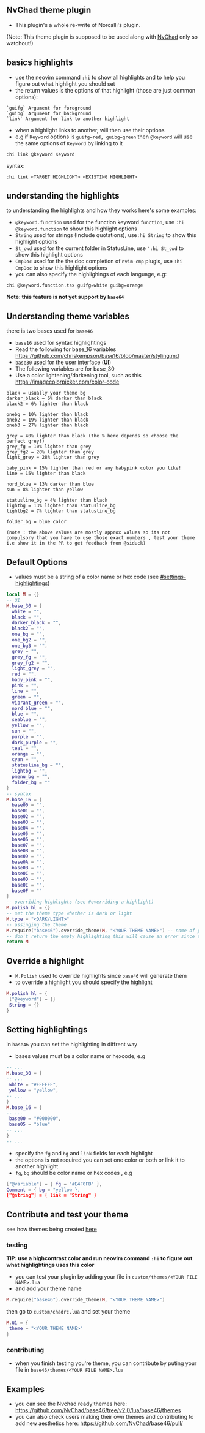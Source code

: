 ## NvChad theme plugin

- This plugin's a whole re-write of Norcalli's plugin.

(Note: This theme plugin is supposed to be used along with
[NvChad](https://github.com/NvChad/NvChad) only so watchout!)

## basics highlights

- use the neovim command `:hi` to show all highlights and to help you figure out
  what highlight you should set
- the return values is the options of that highlight (those are just common
  options):

```
`guifg` Argument for foreground
`guibg` Argument for background
`link` Argument for link to another highlight
```

- when a highlight links to another, will then use their options
- e.g if `Keyword` options is `guifg=red, guibg=green` then `@keyword` will use
  the same options of `Keyword` by linking to it

```vim
:hi link @keyword Keyword
```

syntax:

```vim
:hi link <TARGET HIGHLIGHT> <EXISTING HIGHLIGHT>
```

## understanding the highlights

to understanding the highlights and how they works here's some examples:

- `@keyword.function` used for the function keyword `function`, use
  `:hi @keyword.function` to show this highlight options
- `String` used for strings (Include quotations), use`:hi String` to show this
  highlight options
- `St_cwd` used for the current folder in StatusLine, use `":hi St_cwd` to show
  this highlight options
- `CmpDoc` used for the the doc completion of `nvim-cmp` plugis, use
  `:hi CmpDoc` to show this highlight options
- you can also specify the highlighings of each language, e.g:

```vim
:hi @keyword.function.tsx guifg=white guibg=orange
```

**Note: this feature is not yet support by `base64`**

## Understanding theme variables

there is two bases used for `base46`

- `base16` used for syntax highlightings
- Read the following for base_16 variables
  https://github.com/chriskempson/base16/blob/master/styling.md
- `base30` used for the user interface (**UI**)
- The following variables are for base_30
- Use a color lightening/darkening tool, such as this
  https://imagecolorpicker.com/color-code

```
black = usually your theme bg
darker_black = 6% darker than black
black2 = 6% lighter than black

onebg = 10% lighter than black
oneb2 = 19% lighter than black
oneb3 = 27% lighter than black

grey = 40% lighter than black (the % here depends so choose the perfect grey!)
grey_fg = 10% lighter than grey
grey_fg2 = 20% lighter than grey
light_grey = 28% lighter than grey

baby_pink = 15% lighter than red or any babypink color you like!
line = 15% lighter than black

nord_blue = 13% darker than blue
sun = 8% lighter than yellow

statusline_bg = 4% lighter than black
lightbg = 13% lighter than statusline_bg
lightbg2 = 7% lighter than statusline_bg

folder_bg = blue color

(note : the above values are mostly approx values so its not compulsory that you have to use those exact numbers , test your theme i.e show it in the PR to get feedback from @siduck)
```

## Default Options

- values must be a string of a color name or hex code (see
  [#settings-highlightings](#setting-highlightings))

```lua
local M = {}
-- UI
M.base_30 = {
  white = "",
  black = "",
  darker_black = "",
  black2 = "",
  one_bg = "",
  one_bg2 = "",
  one_bg3 = "",
  grey = "",
  grey_fg = "",
  grey_fg2 = "",
  light_grey = "",
  red = "",
  baby_pink = "",
  pink = "",
  line = "",
  green = "",
  vibrant_green = "",
  nord_blue = "",
  blue = "",
  seablue = "",
  yellow = "",
  sun = "",
  purple = "",
  dark_purple = "",
  teal = "",
  orange = "",
  cyan = "",
  statusline_bg = "",
  lightbg = "",
  pmenu_bg = "",
  folder_bg = ""
}
-- syntax
M.base_16 = {
  base00 = "",
  base01 = "",
  base02 = "",
  base03 = "",
  base04 = "",
  base05 = "",
  base06 = "",
  base07 = "",
  base08 = "",
  base09 = "",
  base0A = "",
  base0B = "",
  base0C = "",
  base0D = "",
  base0E = "",
  base0F = ""
}
-- overriding highlights (see #overriding-a-highlight)
M.polish_hl = {}
-- set the theme type whether is dark or light
M.type = "<DARK/LIGHT>"
-- assinging the theme
M.require("base46").override_theme(M, "<YOUR THEME NAME>") -- name of your theme
-- don't return the empty highlighting this will cause an error since those will used to generate highlightings
return M
```

## Override a highlight

- `M.Polish` used to override highlights since `base46` will generate them
- to override a highlight you should specify the highlight

```lua
M.polish_hl = {
 ["@keyword"] = {}
 String = {}
}
```

## Setting highlightings

in `base46` you can set the highlighting in diffrent way

- bases values must be a color name or hexcode, e.g

```lua
-- ...
M.base_30 = {
-- ...
 white = "#FFFFFF",
 yellow = "yellow",
-- ...
}
M.base_16 = {
-- ...
 base00 = "#000000",
 base05 = "blue"
-- ...
}
-- ...
```

- specify the `fg` and `bg` and `link` fields for each highilght
- the options is not required you can set one color or both or link it to
  another highlight
- `fg`, `bg` should be color name or hex codes , e.g

```lua
["@variable"] = { fg = "#E4F0FB" },
Comment = { bg = "yellow },
["@string"] = { link = "String" }
```

## Contribute and test your theme

see how themes being created [here](#examples)

### testing

**TIP: use a highcontrast color and run neovim command `:hi` to figure out what
highlightings uses this color**

- you can test your plugin by adding your file in
  `custom/themes/<YOUR FILE NAME>.lua`
- and add your theme name

```lua
M.require("base46").override_theme(M, "<YOUR THEME NAME>")
```

then go to `custom/chadrc.lua` and set your theme

```lua
M.ui = {
 theme = "<YOUR THEME NAME>"
}
```

### contributing

- when you finish testing you're theme, you can contribute by puting your file
  in `base46/themes/<YOUR FILE NAME>.lua`

## Examples

- you can see the Nvchad ready themes here:
  https://github.com/NvChad/base46/tree/v2.0/lua/base46/themes
- you can also check users making their own themes and contributing to add new
  aesthetics here: https://github.com/NvChad/base46/pull/

